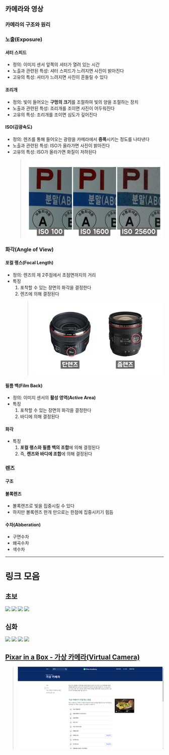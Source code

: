 ## 카메라와 영상

### 카메라의 구조와 원리

### 노출(Exposure)
#### 셔터 스피드
- 정의: 이미지 센서 앞쪽의 셔터가 열려 있는 시간
- 노출과 관련된 특성: 셔터 스피드가 느려지면 사진이 밝아진다
- 고유의 특성: 셔터가 느려지면 사진이 흔들릴 수 있다
#### 조리개
- 정의: 빛이 들어오는 **구멍의 크기**를 조절하여 빛의 양을 조절하는 장치
- 노출과 관련된 특성: 조리개를 조이면 사진이 어두워진다
- 고유의 특성: 조리개를 조이면 심도가 깊어진다
#### ISO(감광속도)
- 정의: 렌즈를 통해 들어오는 광량을 카메라에서 **증폭**시키는 정도를 나타낸다
- 노출과 관련된 특성: ISO가 올라가면 사진이 밝아진다
- 고유의 특성: ISO가 올라가면 화질이 저하된다
    > ![](../img/week1/iso_noise_comparison.png)

### 화각(Angle of View)
#### 포컬 랭스(Focal Length)
- 정의: 렌즈의 제 2주점에서 초점면까지의 거리
- 특징
    1. 포착할 수 있는 장면의 화각을 결정한다
    1. 렌즈에 의해 결정된다
        > ![](../img/week1/prime_and_zoom_lens.png)
#### 필름 백(Film Back)
- 정의: 이미지 센서의 **활성 영역(Active Area)**
- 특징
    1. 포착할 수 있는 장면의 화각을 결정한다
    1. 바디에 의해 결정된다
#### 화각
- 특징
    1. **포컬 랭스와 필름 백의 조합**에 의해 결정된다
    1. 즉, **렌즈와 바디에 조합**에 의해 결정된다

### 렌즈
#### 구조
#### 볼록렌즈
- 볼록렌즈로 빛을 집중시킬 수 있다
- 하지만 볼록렌즈 한개 만으로는 한점에 집중시키기 힘듬
#### 수차(Abberation)
- 구면수차
- 왜곡수차
- 색수차


---

# 링크 모음

## 초보
[![](http://img.youtube.com/vi/AVWTiAN6J6Q/0.jpg)](http://www.youtube.com/watch?v=AVWTiAN6J6Q "")
[![](http://img.youtube.com/vi/-Y4YZlEQafs/0.jpg)](http://www.youtube.com/watch?v=-Y4YZlEQafs "")
[![](http://img.youtube.com/vi/xgx8jMrGARg/0.jpg)](http://www.youtube.com/watch?v=xgx8jMrGARg "")
[![](http://img.youtube.com/vi/ZKmNUP_5TFQ/0.jpg)](http://www.youtube.com/watch?v=ZKmNUP_5TFQ "")

## 심화
[![](http://img.youtube.com/vi/SxdpOwJCb4k/0.jpg)](http://www.youtube.com/watch?v=SxdpOwJCb4k "")
[![](http://img.youtube.com/vi/NCDnwVecS6o/0.jpg)](http://www.youtube.com/watch?v=NCDnwVecS6o "")
[![](http://img.youtube.com/vi/IM_JA3yv5ek/0.jpg)](http://www.youtube.com/watch?v=IM_JA3yv5ek "")
[![](http://img.youtube.com/vi/aDYDsCwbpDA/0.jpg)](http://www.youtube.com/watch?v=aDYDsCwbpDA "")

## [Pixar in a Box - 가상 카메라(Virtual Camera)](https://ko.khanacademy.org/partner-content/pixar/virtual-cameras)
> ![](../img/week1/pixar_in_a_box.png)
